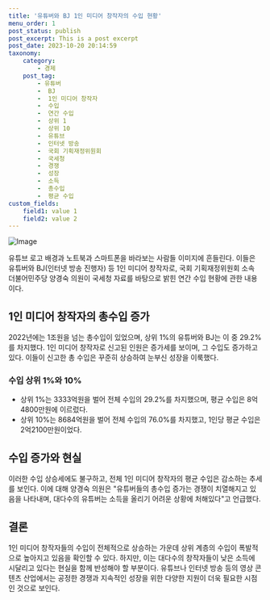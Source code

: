 ```yaml
---
title: '유튜버와 BJ 1인 미디어 창작자의 수입 현황'
menu_order: 1
post_status: publish
post_excerpt: This is a post excerpt
post_date: 2023-10-20 20:14:59
taxonomy:
    category:
        - 경제
    post_tag:
        - 유튜버
        -  BJ
        -  1인 미디어 창작자
        -  수입
        -  연간 수입
        -  상위 1
        -  상위 10
        -  유튜브
        -  인터넷 방송
        -  국회 기획재정위원회
        -  국세청
        -  경쟁
        -  성장
        -  소득
        -  총수입
        -  평균 수입
custom_fields:
    field1: value 1
    field2: value 2
---
```


![Image](https://imgnews.pstatic.net/image/032/2024/02/07/0003277849_001_20240207074501084.jpg?type=w647)


유튜브 로고 배경과 노트북과 스마트폰을 바라보는 사람들 이미지에 흔들린다. 이들은 유튜버와 BJ(인터넷 방송 진행자) 등 1인 미디어 창작자로, 국회 기획재정위원회 소속 더불어민주당 양경숙 의원이 국세청 자료를 바탕으로 밝힌 연간 수입 현황에 관한 내용이다. 

## 1인 미디어 창작자의 총수입 증가
2022년에는 1조원을 넘는 총수입이 있었으며, 상위 1%의 유튜버와 BJ는 이 중 29.2%를 차지했다. 1인 미디어 창작자로 신고된 인원은 증가세를 보이며, 그 수입도 증가하고 있다. 이들이 신고한 총 수입은 꾸준히 상승하여 눈부신 성장을 이룩했다.

### 수입 상위 1%와 10%
- 상위 1%는 3333억원을 벌어 전체 수입의 29.2%를 차지했으며, 평균 수입은 8억4800만원에 이르렀다.
- 상위 10%는 8684억원을 벌어 전체 수입의 76.0%를 차지했고, 1인당 평균 수입은 2억2100만원이었다.

## 수입 증가와 현실
이러한 수입 상승세에도 불구하고, 전체 1인 미디어 창작자의 평균 수입은 감소하는 추세를 보인다. 이에 대해 양경숙 의원은 "유튜버들의 총수입 증가는 경쟁이 치열해지고 있음을 나타내며, 대다수의 유튜버는 소득을 올리기 어려운 상황에 처해있다"고 언급했다.

## 결론
1인 미디어 창작자들의 수입이 전체적으로 상승하는 가운데 상위 계층의 수입이 폭발적으로 높아지고 있음을 확인할 수 있다. 하지만, 이는 대다수의 창작자들이 낮은 소득에 시달리고 있다는 현실을 함께 반성해야 할 부분이다. 유튜브나 인터넷 방송 등의 영상 콘텐츠 산업에서는 공정한 경쟁과 지속적인 성장을 위한 다양한 지원이 더욱 필요한 시점인 것으로 보인다.
